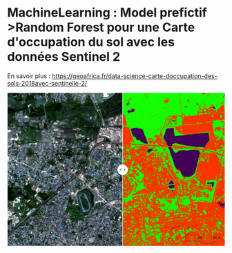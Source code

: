 # MachineLearning : Model prefictif >Random Forest pour une Carte d'occupation du sol avec les données Sentinel 2
En savoir plus : https://geoafrica.fr/data-science-carte-doccupation-des-sols-2018avec-sentinelle-2/
<p align="center">
  <img width="800" src="OCS-SENTINEL/OCS.png">
</p>
